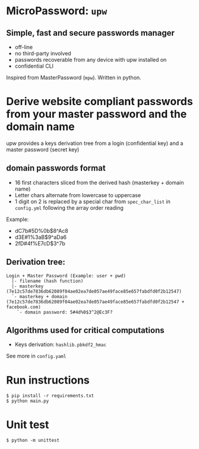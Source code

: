 # MicroPassword: `upw`

## Simple, fast and secure passwords manager

- off-line
- no third-party involved
- passwords recoverable from any device with upw installed on
- confidential CLI

Inspired from MasterPassword (`mpw`). Written in python.

# Derive website compliant passwords from your master password and the domain name

upw provides a keys derivation tree from a login (confidential key) and a master password (secret key)

## domain passwords format

- 16 first characters sliced from the derived hash (masterkey + domain name)
- Letter chars alternate from lowercase to uppercase
- 1 digit on 2 is replaced by a special char from `spec_char_list` in `config.yml` following the array order reading

Example:
- dC7b#5D%0b$8^Ac8
- d3E#1%3aB$9^aDa6
- 2fD#4f%E7cD$3^7b

## Derivation tree:

```
Login + Master Password (Example: user + pwd)
  |- filename (hash function)
  |- masterkey (7e12c57de7836db62089f04ae02ea7de057ae49face85e657fabdfd0f2b12547)
  `- masterkey + domain (7e12c57de7836db62089f04ae02ea7de057ae49face85e657fabdfd0f2b12547 + facebook.com)
    `- domain password: 5#4d%0$3^2@Ec3F?
```

## Algorithms used for critical computations

- Keys derivation: `hashlib.pbkdf2_hmac`

See more in `config.yaml`

# Run instructions

```
$ pip install -r requirements.txt
$ python main.py
```

# Unit test

```
$ python -m unittest
```
